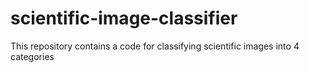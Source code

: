 # scientific-image-classifier
This repository contains a code for classifying scientific images into 4 categories
